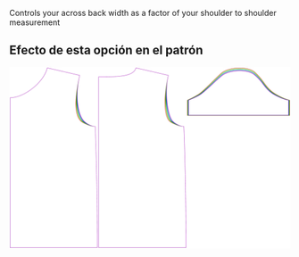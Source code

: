 
Controls your across back width as a factor of your shoulder to shoulder measurement


## Efecto de esta opción en el patrón
![This image shows the effect of this option by superimposing several variants that have a different value for this option](teagan_acrossbackfactor_sample.svg "Effect of this option on the pattern")

